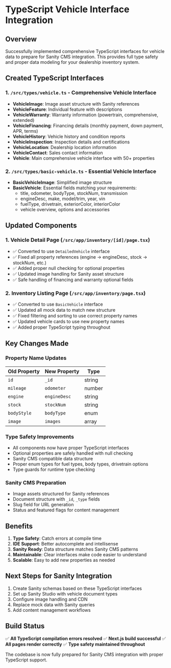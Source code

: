 # TypeScript Vehicle Interface Integration

## Overview
Successfully implemented comprehensive TypeScript interfaces for vehicle data to prepare for Sanity CMS integration. This provides full type safety and proper data modeling for your dealership inventory system.

## Created TypeScript Interfaces

### 1. `/src/types/vehicle.ts` - Comprehensive Vehicle Interface
- **VehicleImage**: Image asset structure with Sanity references
- **VehicleFeature**: Individual feature with descriptions
- **VehicleWarranty**: Warranty information (powertrain, comprehensive, extended)
- **VehicleFinancing**: Financing details (monthly payment, down payment, APR, terms)
- **VehicleHistory**: Vehicle history and condition reports
- **VehicleInspection**: Inspection details and certifications
- **VehicleLocation**: Dealership location information
- **VehicleContact**: Sales contact information
- **Vehicle**: Main comprehensive vehicle interface with 50+ properties

### 2. `/src/types/basic-vehicle.ts` - Essential Vehicle Interface
- **BasicVehicleImage**: Simplified image structure
- **BasicVehicle**: Essential fields matching your requirements:
  - title, odometer, bodyType, stockNum, transmission
  - engineDesc, make, model/trim, year, vin
  - fuelType, drivetrain, exteriorColor, interiorColor
  - vehicle overview, options and accessories

## Updated Components

### 1. Vehicle Detail Page (`/src/app/inventory/[id]/page.tsx`)
- ✅ Converted to use `DetailedVehicle` interface
- ✅ Fixed all property references (engine → engineDesc, stock → stockNum, etc.)
- ✅ Added proper null checking for optional properties
- ✅ Updated image handling for Sanity asset structure
- ✅ Safe handling of financing and warranty optional fields

### 2. Inventory Listing Page (`/src/app/inventory/page.tsx`)
- ✅ Converted to use `BasicVehicle` interface
- ✅ Updated all mock data to match new structure
- ✅ Fixed filtering and sorting to use correct property names
- ✅ Updated vehicle cards to use new property names
- ✅ Added proper TypeScript typing throughout

## Key Changes Made

### Property Name Updates
| Old Property | New Property | Type |
|-------------|-------------|------|
| `id` | `_id` | string |
| `mileage` | `odometer` | number |
| `engine` | `engineDesc` | string |
| `stock` | `stockNum` | string |
| `bodyStyle` | `bodyType` | enum |
| `image` | `images` | array |

### Type Safety Improvements
- All components now have proper TypeScript interfaces
- Optional properties are safely handled with null checking
- Sanity CMS compatible data structure
- Proper enum types for fuel types, body types, drivetrain options
- Type guards for runtime type checking

### Sanity CMS Preparation
- Image assets structured for Sanity references
- Document structure with `_id`, `_type` fields
- Slug field for URL generation
- Status and featured flags for content management

## Benefits
1. **Type Safety**: Catch errors at compile time
2. **IDE Support**: Better autocomplete and intellisense
3. **Sanity Ready**: Data structure matches Sanity CMS patterns
4. **Maintainable**: Clear interfaces make code easier to understand
5. **Scalable**: Easy to add new properties as needed

## Next Steps for Sanity Integration
1. Create Sanity schemas based on these TypeScript interfaces
2. Set up Sanity Studio with vehicle document types
3. Configure image handling and CDN
4. Replace mock data with Sanity queries
5. Add content management workflows

## Build Status
✅ **All TypeScript compilation errors resolved**
✅ **Next.js build successful**
✅ **All pages render correctly**
✅ **Type safety maintained throughout**

The codebase is now fully prepared for Sanity CMS integration with proper TypeScript support.
